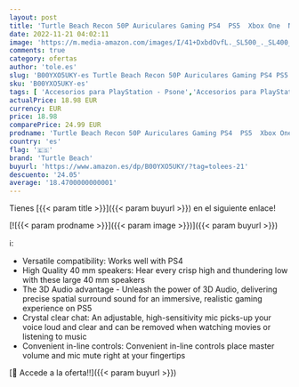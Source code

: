 ```yaml
---
layout: post
title: 'Turtle Beach Recon 50P Auriculares Gaming PS4  PS5  Xbox One  Nintendo Switch y PC  Negro / Azul'
date: 2022-11-21 04:02:11
image: 'https://m.media-amazon.com/images/I/41+DxbdOvfL._SL500_._SL400_.jpg'
comments: true
category: ofertas
author: 'tole.es'
slug: 'B00YXO5UKY-es Turtle Beach Recon 50P Auriculares Gaming PS4 PS5 Xbox One...'
sku: 'B00YXO5UKY-es'
tags: [ 'Accesorios para PlayStation - Psone','Accesorios para PlayStation 4','Accesorios para PlayStation 5','Accesorios para Xbox One','Accesorios para Xbox Series X y S','Auriculares gaming con micrófono para PlayStation 4','Auriculares para PlayStation 5','Auriculares para Xbox Series X y S','Hardware y juegos para PlayStation 4','Hardware y juegos para PlayStation 5','Hardware y juegos para Xbox One','Hardware y juegos para Xbox Series X y S','PlayStation: Juegos, consolas y accesorios','Sistemas heredados','Sistemas heredados de PlayStation','Videojuegos','nintendo','ps4','ps5','turtle beach','xbox','🇪🇸', ]
actualPrice: 18.98 EUR
currency: EUR
price: 18.98
comparePrice: 24.99 EUR
prodname: 'Turtle Beach Recon 50P Auriculares Gaming PS4  PS5  Xbox One  Nintendo Switch y PC  Negro / Azul'
country: 'es'
flag: '🇪🇸'
brand: 'Turtle Beach'
buyurl: 'https://www.amazon.es/dp/B00YXO5UKY/?tag=tolees-21'
descuento: '24.05'
average: '18.4700000000001'
---
```


Tienes [{{< param title >}}]({{< param buyurl >}}) en el siguiente enlace!

[![{{< param prodname >}}]({{< param image >}})]({{< param buyurl >}})

ℹ️:

- Versatile compatibility: Works well with PS4
- High Quality 40 mm speakers: Hear every crisp high and thundering low with these large 40 mm speakers
- The 3D Audio advantage - Unleash the power of 3D Audio, delivering precise spatial surround sound for an immersive, realistic gaming experience on PS5
- Crystal clear chat: An adjustable, high-sensitivity mic picks-up your voice loud and clear and can be removed when watching movies or listening to music
- Convenient in-line controls: Convenient in-line controls place master volume and mic mute right at your fingertips

[🛒 Accede a la oferta!!]({{< param buyurl >}})
